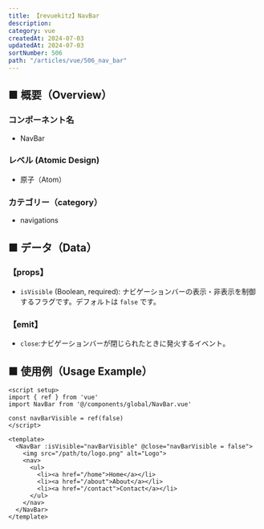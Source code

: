 ```yaml
---
title: 【revuekitz】NavBar
description: 
category: vue
createdAt: 2024-07-03
updatedAt: 2024-07-03
sortNumber: 506
path: "/articles/vue/506_nav_bar"
---
```


<nuxt-content-wrapper>

## ■ 概要（Overview）
### コンポーネント名
- NavBar

### レベル (Atomic Design)
- 原子（Atom）

### カテゴリー（category）
- navigations

## ■ データ（Data）

### 【props】
- `isVisible` (Boolean, required): ナビゲーションバーの表示・非表示を制御するフラグです。デフォルトは `false` です。

### 【emit】
- `close`:ナビゲーションバーが閉じられたときに発火するイベント。

## ■ 使用例（Usage Example）

```vue
<script setup>
import { ref } from 'vue'
import NavBar from '@/components/global/NavBar.vue'

const navBarVisible = ref(false)
</script>

<template>
  <NavBar :isVisible="navBarVisible" @close="navBarVisible = false">
    <img src="/path/to/logo.png" alt="Logo">
    <nav>
      <ul>
        <li><a href="/home">Home</a></li>
        <li><a href="/about">About</a></li>
        <li><a href="/contact">Contact</a></li>
      </ul>
    </nav>
  </NavBar>
</template>

```

</nuxt-content-wrapper>